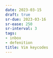 ```yaml
---
date: 2023-03-15
draft: true
sr-due: 2023-03-16
sr-ease: 250
sr-interval: 3
tags:
- inbox
- defenition
title: Vim keycodes
---
```


